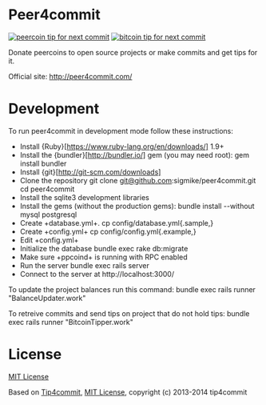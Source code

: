 Peer4commit
==========

[![peercoin tip for next commit](http://peer4commit.com/projects/1.svg)](http://peer4commit.com/projects/1)
[![bitcoin tip for next commit](http://tip4commit.com/projects/560.svg)](http://tip4commit.com/projects/560)

Donate peercoins to open source projects or make commits and get tips for it.

Official site: http://peer4commit.com/

Development
===========

To run peer4commit in development mode follow these instructions:

* Install {Ruby}[https://www.ruby-lang.org/en/downloads/] 1.9+
* Install the {bundler}[http://bundler.io/] gem (you may need root):
    gem install bundler
* Install {git}[http://git-scm.com/downloads]
* Clone the repository
    git clone git@github.com:sigmike/peer4commit.git
    cd peer4commit
* Install the sqlite3 development libraries
* Install the gems (without the production gems):
    bundle install --without mysql postgresql
* Create +database.yml+.
    cp config/database.yml{.sample,}
* Create +config.yml+
    cp config/config.yml{.example,}
* Edit +config.yml+
* Initialize the database
    bundle exec rake db:migrate
* Make sure +ppcoind+ is running with RPC enabled
* Run the server
    bundle exec rails server
* Connect to the server at http://localhost:3000/

To update the project balances run this command:
    bundle exec rails runner "BalanceUpdater.work"

To retreive commits and send tips on project that do not hold tips:
    bundle exec rails runner "BitcoinTipper.work"

License
=======

[MIT License](https://github.com/sigmike/peer4commit/blob/master/LICENSE)

Based on [Tip4commit](http://tip4commit.com/), [MIT License](https://github.com/tip4commit/tip4commit/blob/master/LICENSE), copyright (c) 2013-2014 tip4commit
